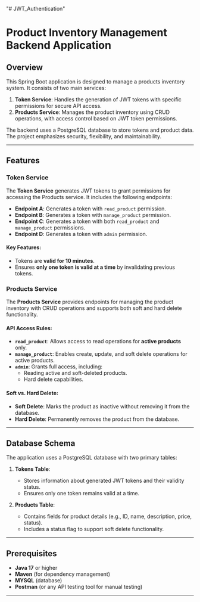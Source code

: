 "# JWT_Authentication" 
# Product Inventory Management Backend Application

## Overview

This Spring Boot application is designed to manage a products inventory system. It consists of two main services: 

1. **Token Service**: Handles the generation of JWT tokens with specific permissions for secure API access.
2. **Products Service**: Manages the product inventory using CRUD operations, with access control based on JWT token permissions.

The backend uses a PostgreSQL database to store tokens and product data. The project emphasizes security, flexibility, and maintainability.

---

## Features

### Token Service
The **Token Service** generates JWT tokens to grant permissions for accessing the Products service. It includes the following endpoints:

- **Endpoint A**: Generates a token with `read_product` permission.
- **Endpoint B**: Generates a token with `manage_product` permission.
- **Endpoint C**: Generates a token with both `read_product` and `manage_product` permissions.
- **Endpoint D**: Generates a token with `admin` permission.

#### Key Features:
- Tokens are **valid for 10 minutes**.
- Ensures **only one token is valid at a time** by invalidating previous tokens.

### Products Service
The **Products Service** provides endpoints for managing the product inventory with CRUD operations and supports both soft and hard delete functionality.

#### API Access Rules:
- **`read_product`**: Allows access to read operations for **active products** only.
- **`manage_product`**: Enables create, update, and soft delete operations for active products.
- **`admin`**: Grants full access, including:
  - Reading active and soft-deleted products.
  - Hard delete capabilities.

#### Soft vs. Hard Delete:
- **Soft Delete**: Marks the product as inactive without removing it from the database.
- **Hard Delete**: Permanently removes the product from the database.

---

## Database Schema

The application uses a PostgreSQL database with two primary tables:

1. **Tokens Table**:
   - Stores information about generated JWT tokens and their validity status.
   - Ensures only one token remains valid at a time.

2. **Products Table**:
   - Contains fields for product details (e.g., ID, name, description, price, status).
   - Includes a status flag to support soft delete functionality.

---

## Prerequisites

- **Java 17** or higher
- **Maven** (for dependency management)
- **MYSQL** (database)
- **Postman** (or any API testing tool for manual testing)

---



